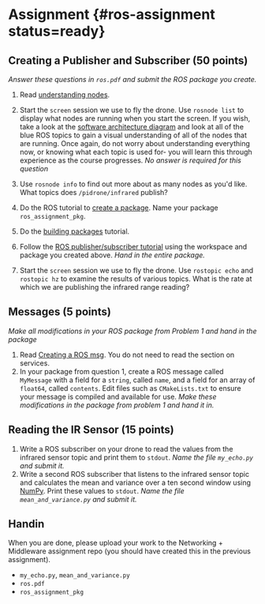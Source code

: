 # Assignment {#ros-assignment status=ready}

## Creating a Publisher and Subscriber (50 points)

*Answer these questions in `ros.pdf`  and submit the ROS package you create.*

1. Read [understanding nodes](http://wiki.ros.org/ROS/Tutorials/UnderstandingNodes).
2. Start the `screen` session we use to fly the drone. Use `rosnode list` to display what nodes are running when you start the screen. If you wish, take a look at the [software architecture diagram](https://docs-brown.duckietown.org/opmanual_sky/out/software_architecture_assignment.html#sec:software-architecture-assignment) and look at all of the blue ROS topics to gain a visual understanding of all of the nodes that are running. Once again, do not worry about understanding everything now, or knowing what each topic is used for- you will learn this through experience as the course progresses. *No answer is required for this question*
3. Use `rosnode info` to find out more about as many nodes as you'd like. What topics does
   `/pidrone/infrared` publish?
4. Do the ROS tutorial to [create a package](http://wiki.ros.org/ROS/Tutorials/CreatingPackage). Name your package `ros_assignment_pkg`.
5. Do the [building packages](http://wiki.ros.org/ROS/Tutorials/BuildingPackages) tutorial.

6. Follow the [ROS publisher/subscriber tutorial](http://wiki.ros.org/ROS/Tutorials/WritingPublisherSubscriber%28python%29) using the workspace and package you created above. *Hand in the entire package.*
7. Start the `screen` session we use to fly the drone. Use `rostopic echo` and `rostopic hz` to examine the results of various topics. What is the rate at which we are publishing the infrared range reading?

## Messages (5 points)

*Make all modifications in your ROS package from Problem 1 and hand in the package*

1. Read [Creating a ROS msg](https://wiki.ros.org/ROS/Tutorials/CreatingMsgAndSrv). You do not need to read the section on services.
2. In your package from question 1, create a ROS message called `MyMessage`
   with a field for a `string`, called `name`, and a field for an array of
   `float64`, called `contents`. Edit files such as `CMakeLists.txt` to ensure
   your message is compiled and available for use. *Make these modifications in the package from problem 1 and hand it in.*

## Reading the IR Sensor (15 points)

1. Write a ROS subscriber on your drone to read the values from the infrared
   sensor topic and print them to `stdout`. *Name the file `my_echo.py` and
   submit it.*
2. Write a second ROS subscriber that listens to the infrared sensor topic and
   calculates the mean and variance over a ten second window using
   [NumPy](https://jakevdp.github.io/PythonDataScienceHandbook/02.02-the-basics-of-numpy-arrays.html). Print these values to `stdout`. *Name the file `mean_and_variance.py` and submit it.*

## Handin

When you are done, please upload your work to the Networking + Middleware assignment repo (you should have created this in the previous assignment).

- `my_echo.py`, `mean_and_variance.py`
- `ros.pdf`	
- `ros_assignment_pkg`
